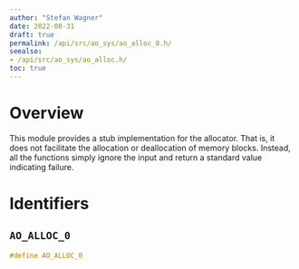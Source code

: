 ```yaml
---
author: "Stefan Wagner"
date: 2022-08-31
draft: true
permalink: /api/src/ao_sys/ao_alloc_0.h/
seealso:
- /api/src/ao_sys/ao_alloc.h/
toc: true
---
```


# Overview

This module provides a stub implementation for the allocator. That is, it does not facilitate the allocation or deallocation of memory blocks. Instead, all the functions simply ignore the input and return a standard value indicating failure.

# Identifiers

## `AO_ALLOC_0`

```c
#define AO_ALLOC_0
```
